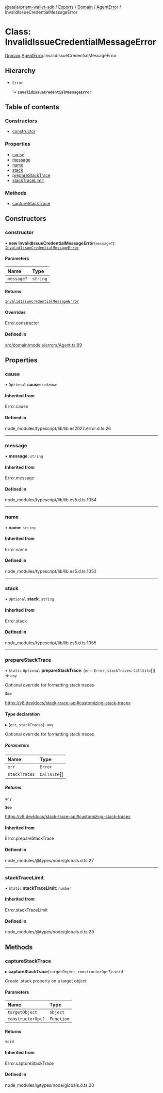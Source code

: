 [@atala/prism-wallet-sdk](../README.md) / [Exports](../modules.md) / [Domain](../modules/Domain.md) / [AgentError](../modules/Domain.AgentError.md) / InvalidIssueCredentialMessageError

# Class: InvalidIssueCredentialMessageError

[Domain](../modules/Domain.md).[AgentError](../modules/Domain.AgentError.md).InvalidIssueCredentialMessageError

## Hierarchy

- `Error`

  ↳ **`InvalidIssueCredentialMessageError`**

## Table of contents

### Constructors

- [constructor](Domain.AgentError.InvalidIssueCredentialMessageError.md#constructor)

### Properties

- [cause](Domain.AgentError.InvalidIssueCredentialMessageError.md#cause)
- [message](Domain.AgentError.InvalidIssueCredentialMessageError.md#message)
- [name](Domain.AgentError.InvalidIssueCredentialMessageError.md#name)
- [stack](Domain.AgentError.InvalidIssueCredentialMessageError.md#stack)
- [prepareStackTrace](Domain.AgentError.InvalidIssueCredentialMessageError.md#preparestacktrace)
- [stackTraceLimit](Domain.AgentError.InvalidIssueCredentialMessageError.md#stacktracelimit)

### Methods

- [captureStackTrace](Domain.AgentError.InvalidIssueCredentialMessageError.md#capturestacktrace)

## Constructors

### constructor

• **new InvalidIssueCredentialMessageError**(`message?`): [`InvalidIssueCredentialMessageError`](Domain.AgentError.InvalidIssueCredentialMessageError.md)

#### Parameters

| Name | Type |
| :------ | :------ |
| `message?` | `string` |

#### Returns

[`InvalidIssueCredentialMessageError`](Domain.AgentError.InvalidIssueCredentialMessageError.md)

#### Overrides

Error.constructor

#### Defined in

[src/domain/models/errors/Agent.ts:99](https://github.com/input-output-hk/atala-prism-wallet-sdk-ts/blob/47ec1c8/src/domain/models/errors/Agent.ts#L99)

## Properties

### cause

• `Optional` **cause**: `unknown`

#### Inherited from

Error.cause

#### Defined in

node_modules/typescript/lib/lib.es2022.error.d.ts:26

___

### message

• **message**: `string`

#### Inherited from

Error.message

#### Defined in

node_modules/typescript/lib/lib.es5.d.ts:1054

___

### name

• **name**: `string`

#### Inherited from

Error.name

#### Defined in

node_modules/typescript/lib/lib.es5.d.ts:1053

___

### stack

• `Optional` **stack**: `string`

#### Inherited from

Error.stack

#### Defined in

node_modules/typescript/lib/lib.es5.d.ts:1055

___

### prepareStackTrace

▪ `Static` `Optional` **prepareStackTrace**: (`err`: `Error`, `stackTraces`: `CallSite`[]) => `any`

Optional override for formatting stack traces

**`See`**

https://v8.dev/docs/stack-trace-api#customizing-stack-traces

#### Type declaration

▸ (`err`, `stackTraces`): `any`

Optional override for formatting stack traces

##### Parameters

| Name | Type |
| :------ | :------ |
| `err` | `Error` |
| `stackTraces` | `CallSite`[] |

##### Returns

`any`

**`See`**

https://v8.dev/docs/stack-trace-api#customizing-stack-traces

#### Inherited from

Error.prepareStackTrace

#### Defined in

node_modules/@types/node/globals.d.ts:27

___

### stackTraceLimit

▪ `Static` **stackTraceLimit**: `number`

#### Inherited from

Error.stackTraceLimit

#### Defined in

node_modules/@types/node/globals.d.ts:29

## Methods

### captureStackTrace

▸ **captureStackTrace**(`targetObject`, `constructorOpt?`): `void`

Create .stack property on a target object

#### Parameters

| Name | Type |
| :------ | :------ |
| `targetObject` | `object` |
| `constructorOpt?` | `Function` |

#### Returns

`void`

#### Inherited from

Error.captureStackTrace

#### Defined in

node_modules/@types/node/globals.d.ts:20
